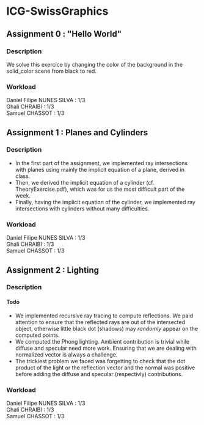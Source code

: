 # ICG-SwissGraphics

## Assignment 0 : "Hello World"

### Description
We solve this exercice by changing the color of the background in the solid_color scene from black to red.

### Workload
Daniel Filipe NUNES SILVA : 1/3  
Ghali CHRAIBI : 1/3  
Samuel CHASSOT : 1/3  

## Assignment 1 : Planes and Cylinders

### Description
- In the first part of the assignment, we implemented ray intersections with planes using mainly the implicit equation of a plane, derived in class.
- Then, we derived the implicit equation of a cylinder (cf. TheoryExercise.pdf), which was for us the most difficult part of the week.
- Finally, having the implicit equation of the cylinder, we implemented ray intersections with cylinders without many difficulties.

### Workload
Daniel Filipe NUNES SILVA : 1/3  
Ghali CHRAIBI : 1/3  
Samuel CHASSOT : 1/3

## Assignment 2 : Lighting

### Description
#### Todo
- We implemented recursive ray tracing to compute reflections. We paid attention to ensure that the reflected rays are out of the intersected object, otherwise little black dot (shadows) may _randomly_ appear on the computed points.
- We computed the Phong lighting. Ambient contribution is trivial while diffuse and specular need more work. Ensuring that we are dealing with normalized vector is always a challenge.
- The trickiest problem we faced was forgetting to check that the dot product of the light or the reflection vector and the normal was positive before adding the diffuse and specular (respectivly) contributions.

### Workload
Daniel Filipe NUNES SILVA : 1/3  
Ghali CHRAIBI : 1/3  
Samuel CHASSOT : 1/3
